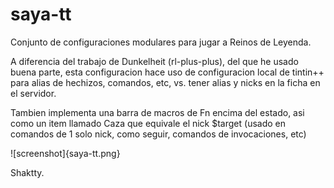 # saya-tt
Conjunto de configuraciones modulares para jugar a Reinos de Leyenda.

A diferencia del trabajo de Dunkelheit (rl-plus-plus), del que he usado buena parte, esta configuracion hace uso de configuracion local de tintin++ para alias de hechizos, comandos, etc, vs. tener alias y nicks en la ficha en el servidor.

Tambien implementa una barra de macros de Fn encima del estado, asi como un item llamado Caza que equivale el nick $target (usado en comandos de 1 solo nick, como seguir, comandos de invocaciones, etc)

![screenshot]{saya-tt.png}


Shaktty.
